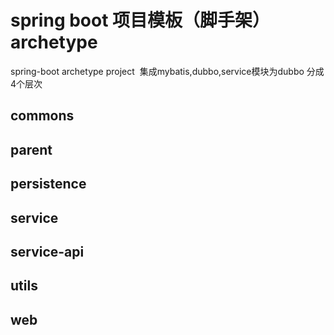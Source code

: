 # spring boot 项目模板（脚手架）archetype
spring-boot archetype project
 集成mybatis,dubbo,service模块为dubbo 分成4个层次 
 ## commons
 ## parent
 ## persistence
 ## service
 ## service-api
 ## utils
 ## web
